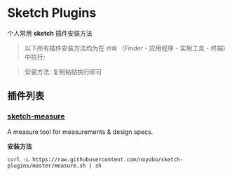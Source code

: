 # Sketch Plugins

个人常用 **sketch** 插件安装方法

> 以下所有插件安装方法均为在 `终端` （Finder - 应用程序 - 实用工具 - 终端) 中执行;

> 安装方法: 复制粘贴执行即可

## 插件列表

### [sketch-measure](https://github.com/utom/sketch-measure)

A measure tool for measurements & design specs.

**安装方法**

```shell
curl -L https://raw.githubusercontent.com/noyobo/sketch-plugins/master/measure.sh | sh
```